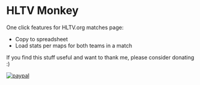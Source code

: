 # HLTV Monkey

One click features for HLTV.org matches page:
* Copy to spreadsheet
* Load stats per maps for both teams in a match


If you find this stuff useful and want to thank me, please consider donating :)

[![paypal](https://www.paypalobjects.com/en_US/i/btn/btn_donateCC_LG.gif)](https://www.paypal.com/cgi-bin/webscr?cmd=_s-xclick&hosted_button_id=TL2JN2ENFXH36)

